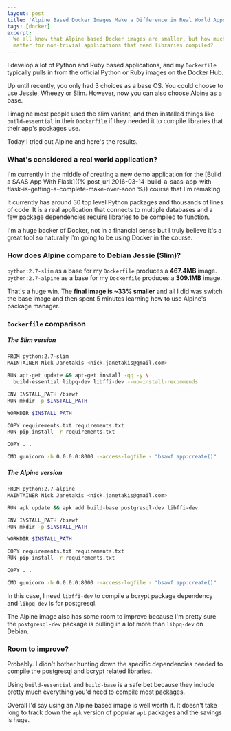 ```yaml
---
layout: post
title: 'Alpine Based Docker Images Make a Difference in Real World Apps'
tags: [docker]
excerpt:
  We all know that Alpine based Docker images are smaller, but how much does it
  matter for non-trivial applications that need libraries compiled?
---
```


I develop a lot of Python and Ruby based applications, and my `Dockerfile`
typically pulls in from the official Python or Ruby images on the Docker Hub.

Up until recently, you only had 3 choices as a base OS. You could choose to use
Jessie, Wheezy or Slim. However, now you can also choose Alpine as a base.

I imagine most people used the slim variant, and then installed things like
`build-essential` in their `Dockerfile` if they needed it to compile libraries
that their app's packages use.

Today I tried out Alpine and here's the results.

### What's considered a real world application?

I'm currently in the middle of creating a new demo application for the
[Build a SAAS App With Flask]({% post_url 2016-03-14-build-a-saas-app-with-flask-is-getting-a-complete-make-over-soon %})
course that I'm remaking.

It currently has around 30 top level Python packages and thousands of lines of
code. It is a real application that connects to multiple databases and a few
package dependencies require libraries to be compiled to function.

I'm a huge backer of Docker, not in a financial sense but I truly believe it's
a great tool so naturally I'm going to be using Docker in the course.

### How does Alpine compare to Debian Jessie (Slim)?

`python:2.7-slim` as a base for my `Dockerfile` produces a **467.4MB** image.
`python:2.7-alpine` as a base for my `Dockerfile` produces a **309.1MB** image.

That's a huge win. The **final image is ~33% smaller** and all I did was switch
the base image and then spent 5 minutes learning how to use Alpine's package
manager.

### `Dockerfile` comparison

##### The Slim version

```sh
FROM python:2.7-slim
MAINTAINER Nick Janetakis <nick.janetakis@gmail.com>

RUN apt-get update && apt-get install -qq -y \
  build-essential libpq-dev libffi-dev --no-install-recommends

ENV INSTALL_PATH /bsawf
RUN mkdir -p $INSTALL_PATH

WORKDIR $INSTALL_PATH

COPY requirements.txt requirements.txt
RUN pip install -r requirements.txt

COPY . .

CMD gunicorn -b 0.0.0.0:8000 --access-logfile - "bsawf.app:create()"
```

##### The Alpine version

```sh
FROM python:2.7-alpine
MAINTAINER Nick Janetakis <nick.janetakis@gmail.com>

RUN apk update && apk add build-base postgresql-dev libffi-dev

ENV INSTALL_PATH /bsawf
RUN mkdir -p $INSTALL_PATH

WORKDIR $INSTALL_PATH

COPY requirements.txt requirements.txt
RUN pip install -r requirements.txt

COPY . .

CMD gunicorn -b 0.0.0.0:8000 --access-logfile - "bsawf.app:create()"
```

In this case, I need `libffi-dev` to compile a bcrypt package dependency and
`libpq-dev` is for postgresql.

The Alpine image also has some room to improve because I'm pretty sure the
`postgresql-dev` package is pulling in a lot more than `libpq-dev` on Debian.

### Room to improve?

Probably. I didn't bother hunting down the specific dependencies needed to
compile the postgresql and bcrypt related libraries.

Using `build-essential` and `build-base` is a safe bet because they include
pretty much everything you'd need to compile most packages.

Overall I'd say using an Alpine based image is well worth it. It doesn't take
long to track down the `apk` version of popular `apt` packages and the savings
is huge.
